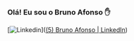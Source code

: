 ### Olá! Eu sou o Bruno Afonso ✋
[![Linkedin](https://img.shields.io/badge/LinkedIn-0077B5?style=for-the-badge&logo=linkedin&logoColor=white)]([(5) Bruno Afonso | LinkedIn](https://www.linkedin.com/in/bruno-afonso-henrique/))
